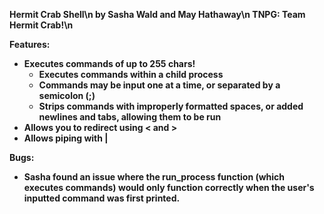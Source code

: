 <b>Hermit Crab Shell<b>\n
by Sasha Wald and May Hathaway\n
TNPG: Team Hermit Crab!\n

<b>Features:</b>
- Executes commands of up to 255 chars!
  - Executes commands within a child process
  - Commands may be input one at a time, or separated by a semicolon (;)
  - Strips commands with improperly formatted spaces, or added newlines and tabs, allowing them to be run
- Allows you to redirect using < and >
- Allows piping with |

<b>Bugs:</b>
- Sasha found an issue where the run_process function (which executes commands) would only function correctly when the user's inputted command was first printed. 

